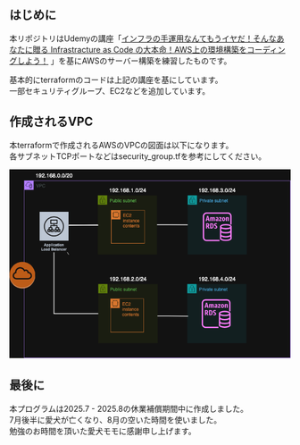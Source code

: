 ## はじめに
本リポジトリはUdemyの講座「[インフラの手運用なんてもうイヤだ！そんなあなたに贈る Infrastracture as Code の大本命！AWS上の環境構築をコーディングしよう！](https://www.udemy.com/course/iac-with-terraform/?couponCode=KEEPLEARNING)
」を基にAWSのサーバー構築を練習したものです。

基本的にterraformのコードは上記の講座を基にしています。  
一部セキュリティグループ、EC2などを追加しています。

## 作成されるVPC
本terraformで作成されるAWSのVPCの図面は以下になります。  
各サブネットTCPポートなどはsecurity_group.tfを参考にしてください。

![](./AWS_Practice.drawio.png "AWS図面")

## 最後に
本プログラムは2025.7 - 2025.8の休業補償期間中に作成しました。  
7月後半に愛犬が亡くなり、8月の空いた時間を使いました。  
勉強のお時間を頂いた愛犬モモに感謝申し上げます。
